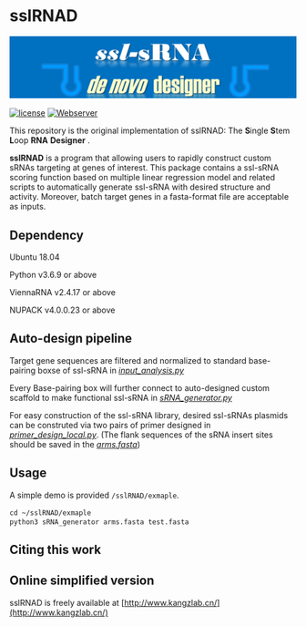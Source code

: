 # sslRNAD

![banner](https://github.com/hklz/sslRNAD/blob/main/img/sRNA.png)

[![license](https://img.shields.io/badge/License-Free-yellowgreen)](LICENSE)
[![Webserver](https://img.shields.io/badge/Webserver-available-blue)](http://www.kangzlab.cn/)

This repository is the original implementation of sslRNAD: The **S**ingle **S**tem **L**oop **RNA** **Designer** .

**sslRNAD** is a program that allowing users to rapidly construct custom sRNAs targeting at genes of interest. This package contains a ssl-sRNA scoring function based on multiple linear regression model and related scripts to automatically generate ssl-sRNA with desired structure and activity. Moreover, batch target genes in a fasta-format file are acceptable as inputs.


## Dependency

Ubuntu 18.04

Python v3.6.9 or above

ViennaRNA v2.4.17 or above

NUPACK v4.0.0.23 or above


## Auto-design pipeline


Target gene sequences are filtered and normalized to standard base-pairing boxse of ssl-sRNA in [*input_analysis.py*](https://github.com/hklz/sslRNAD/blob/main/input_anaylsis.py)

Every Base-pairing box will further connect to auto-designed custom scaffold to make functional ssl-sRNA in [*sRNA_generator.py*](https://github.com/hklz/sslRNAD/blob/main/sRNA_generator.py)


For easy construction of the ssl-sRNA library, desired ssl-sRNAs plasmids can be construted via two pairs of primer designed in [*primer_design_local.py*](https://github.com/hklz/sslRNAD/blob/main/sRNA_generator.py). (The flank sequences of the sRNA insert sites should be saved in the [*arms.fasta*](https://github.com/hklz/sslRNAD/blob/main/arms.fasta))


## Usage
A simple demo is provided ```/sslRNAD/exmaple```.

```
cd ~/sslRNAD/exmaple
python3 sRNA_generator arms.fasta test.fasta
```

## Citing this work



## Online simplified version

sslRNAD is freely available at [http://www.kangzlab.cn/](http://www.kangzlab.cn/)

